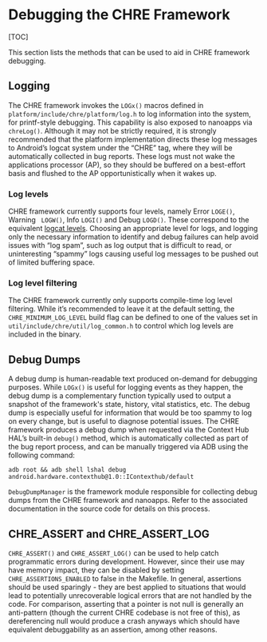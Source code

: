 # Debugging the CHRE Framework

[TOC]

This section lists the methods that can be used to aid in CHRE framework
debugging.

## Logging

The CHRE framework invokes the `LOGx()` macros defined in
`platform/include/chre/platform/log.h` to log information into the system,
for printf-style debugging. This capability is also exposed to nanoapps via
`chreLog()`. Although it may not be strictly required, it is strongly
recommended that the platform implementation directs these log messages to
Android’s logcat system under the “CHRE” tag, where they will be automatically
collected in bug reports. These logs must not wake the applications processor
(AP), so they should be buffered on a best-effort basis and flushed to the AP
opportunistically when it wakes up.

### Log levels

CHRE framework currently supports four levels, namely Error `LOGE()`, Warning
` LOGW()`, Info `LOGI()` and Debug `LOGD()`. These correspond to the
equivalent [logcat
levels](https://source.android.com/setup/contribute/code-style#log-sparingly).
Choosing an appropriate level for logs, and logging only the necessary
information to identify and debug failures can help avoid issues with “log
spam”, such as log output that is difficult to read, or uninteresting “spammy”
logs causing useful log messages to be pushed out of limited buffering space.

### Log level filtering

The CHRE framework currently only supports compile-time log level filtering.
While it’s recommended to leave it at the default setting, the
`CHRE_MINIMUM_LOG_LEVEL` build flag can be defined to one of the values set
in `util/include/chre/util/log_common.h` to control which log levels are
included in the binary.

## Debug Dumps

A debug dump is human-readable text produced on-demand for debugging purposes.
While `LOGx()` is useful for logging events as they happen, the debug dump is
a complementary function typically used to output a snapshot of the framework's
state, history, vital statistics, etc. The debug dump is especially useful for
information that would be too spammy to log on every change, but is useful to
diagnose potential issues. The CHRE framework produces a debug dump when
requested via the Context Hub HAL’s built-in `debug()` method, which is
automatically collected as part of the bug report process, and can be manually
triggered via ADB using the following command:

`adb root && adb shell lshal debug android.hardware.contexthub@1.0::IContexthub/default`

`DebugDumpManager` is the framework module responsible for collecting debug
dumps from the CHRE framework and nanoapps. Refer to the associated
documentation in the source code for details on this process.

## CHRE_ASSERT and CHRE_ASSERT_LOG

`CHRE_ASSERT()` and `CHRE_ASSERT_LOG()` can be used to help catch
programmatic errors during development. However, since their use may have
memory impact, they can be disabled by setting `CHRE_ASSERTIONS_ENABLED` to
false in the Makefile. In general, assertions should be used sparingly - they
are best applied to situations that would lead to potentially unrecoverable
logical errors that are not handled by the code. For comparison, asserting that
a pointer is not null is generally an anti-pattern (though the current CHRE
codebase is not free of this), as dereferencing null would produce a crash
anyways which should have equivalent debuggability as an assertion, among other
reasons.
